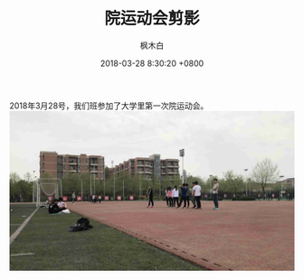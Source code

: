 ﻿---
layout: post
title: 院运动会剪影
date: 2018-03-28 8:30:20 +0800
description:  # Add post description (optional)
img: xd1.jpg # Add image post (optional)
tags: [Blog]
author: 枫木白 # Add name author (optional)
---
2018年3月28号，我们班参加了大学里第一次院运动会。
![照片1](/assets/img/caochang.jpg)